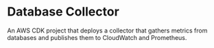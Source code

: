 # Database Collector

An AWS CDK project that deploys a collector that gathers metrics from databases
and publishes them to CloudWatch and Prometheus.
